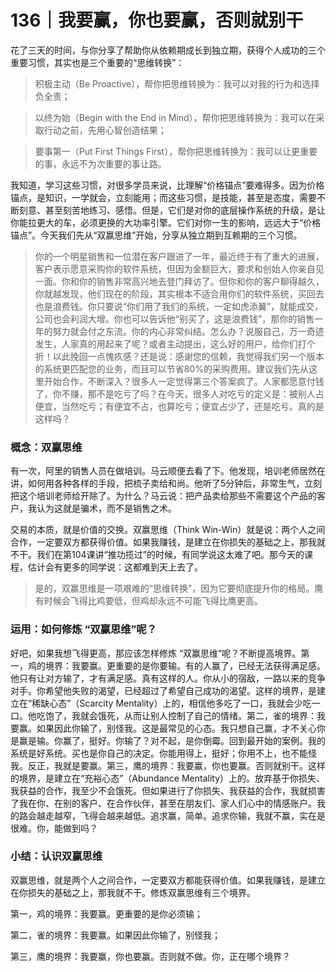 # 136｜我要赢，你也要赢，否则就别干

花了三天的时间，与你分享了帮助你从依赖期成长到独立期，获得个人成功的三个重要习惯，其实也是三个重要的“思维转换”：

> 积极主动（Be Proactive），帮你把思维转换为：我可以对我的行为和选择负全责；

> 以终为始（Begin with the End in Mind），帮你把思维转换为：我可以在采取行动之前，先用心智创造结果；

> 要事第一（Put First Things First），帮你把思维转换为：我可以让更重要的事，永远不为次重要的事让路。

我知道，学习这些习惯，对很多学员来说，比理解“价格锚点”要难得多。因为价格锚点，是知识，一学就会，立刻能用；而这些习惯，是技能，甚至是态度，需要不断刻意、甚至刻苦地练习、感悟。但是，它们是对你的底层操作系统的升级，是让你能拉更大的车，必须更换的大功率引擎。它们对你一生的影响，远远大于“价格锚点”。今天我们先从“双赢思维”开始，分享从独立期到互赖期的三个习惯。

> 你的一个明星销售和一位潜在客户跟进了一年，最近终于有了重大的进展，客户表示愿意采购你的软件系统，但因为金额巨大，要求和创始人你亲自见一面。你和你的销售非常高兴地去登门拜访了。但你和你的客户聊得越久，你就越发现，他们现在的阶段，其实根本不适合用你们的软件系统，买回去也是浪费钱。你只要说“你们用了我们的系统，一定如虎添翼”，就能成交，公司也会利润大增。你也可以告诉他“别买了，这是浪费钱”，那你的销售一年的努力就会付之东流。你的内心非常纠结。怎么办？说服自己，万一奇迹发生，人家真的用起来了呢？或者主动提出，这么好的用户，给你们打个折！以此挽回一点愧疚感？还是说：感谢您的信赖，我觉得我们另一个版本的系统更匹配您的业务，而且可以节省80%的采购费用。建议我们先从这里开始合作，不断深入？很多人一定觉得第三个答案疯了。人家都愿意付钱了，你不赚，那不是吃亏了吗？在今天，很多人对吃亏的定义是：被别人占便宜，当然吃亏；有便宜不占，也算吃亏；便宜占少了，还是吃亏。真的是这样吗？

### 概念：双赢思维

有一次，阿里的销售人员在做培训。马云顺便去看了下。他发现，培训老师居然在讲，如何用各种各样的手段，把梳子卖给和尚。他听了5分钟后，非常生气，立刻把这个培训老师给开除了。为什么？马云说：把产品卖给那些不需要这个产品的客户，我认为这就是骗术，而不是销售之术。

交易的本质，就是价值的交换。双赢思维（Think Win-Win）就是说：两个人之间合作，一定要双方都获得价值。如果我赚钱，是建立在你损失的基础之上，那我就不干。我们在第104课讲“推功揽过”的时候，有同学说这太难了吧。那今天的课程，估计会有更多的同学说：这都难到天上去了。

> 是的，双赢思维是一项艰难的“思维转换”，因为它要彻底提升你的格局。鹰有时候会飞得比鸡要低，但鸡却永远不可能飞得比鹰更高。

### 运用：如何修炼 “双赢思维”呢？

好吧，如果我想飞得更高，那应该怎样修炼 “双赢思维”呢？不断提高境界。第一，鸡的境界：我要赢。更重要的是你要输。有的人赢了，已经无法获得满足感。他只有让对方输了，才有满足感。真有这样的人。你从小的宿敌，一路以来的竞争对手。你希望他失败的渴望，已经超过了希望自己成功的渴望。这样的境界，是建立在“稀缺心态”（Scarcity Mentality）上的，相信他多吃了一口，我就会少吃一口。他吃饱了，我就会饿死，从而让别人控制了自己的情绪。第二，雀的境界：我要赢。如果因此你输了，别怪我。这是最常见的心态。我只想自己赢，才不关心你是赢是输。你赢了，挺好。你输了？对不起，是你倒霉。回到最开始的案例。我的系统是好系统。买也是你自己的决定。你能用得上，挺好；你用不上，也不能怪我。反正，我就是要赢。第三，鹰的境界：我要赢，你也要赢。否则就别干。这样的境界，是建立在“充裕心态”（Abundance Mentality）上的。放弃基于你损失、我获益的合作，我至少不会饿死。但如果进行了你损失、我获益的合作，我就损害了我在你、在别的客户、在合作伙伴，甚至在朋友们、家人们心中的情感账户。我的路会越走越窄，飞得会越来越低。追求赢，简单。追求你输，我就不赢，实在是很难。你，能做到吗？

### 小结：认识双赢思维

双赢思维，就是两个人之间合作，一定要双方都能获得价值。如果我赚钱，是建立在你损失的基础之上，那我就不干。修炼双赢思维有三个境界。

第一，鸡的境界：我要赢。更重要的是你必须输；

第二，雀的境界：我要赢。如果因此你输了，别怪我；

第三，鹰的境界：我要赢，你也要赢。否则就不做。你，正在哪个境界？